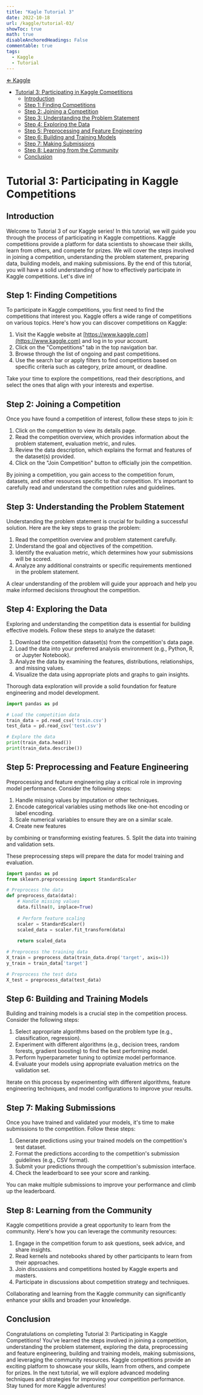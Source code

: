 ```yaml
---
title: "Kagle Tutorial 3"
date: 2022-10-18
url: /kaggle/tutorial-03/
showToc: true
math: true
disableAnchoredHeadings: False
commentable: true
tags:
  - Kaggle
  - Tutorial
---
```

[&lArr; Kaggle](/kaggle/)

- [Tutorial 3: Participating in Kaggle Competitions](#tutorial-3-participating-in-kaggle-competitions)
  - [Introduction](#introduction)
  - [Step 1: Finding Competitions](#step-1-finding-competitions)
  - [Step 2: Joining a Competition](#step-2-joining-a-competition)
  - [Step 3: Understanding the Problem Statement](#step-3-understanding-the-problem-statement)
  - [Step 4: Exploring the Data](#step-4-exploring-the-data)
  - [Step 5: Preprocessing and Feature Engineering](#step-5-preprocessing-and-feature-engineering)
  - [Step 6: Building and Training Models](#step-6-building-and-training-models)
  - [Step 7: Making Submissions](#step-7-making-submissions)
  - [Step 8: Learning from the Community](#step-8-learning-from-the-community)
  - [Conclusion](#conclusion)


# Tutorial 3: Participating in Kaggle Competitions

## Introduction
Welcome to Tutorial 3 of our Kaggle series! In this tutorial, we will guide you through the process of participating in Kaggle competitions. Kaggle competitions provide a platform for data scientists to showcase their skills, learn from others, and compete for prizes. We will cover the steps involved in joining a competition, understanding the problem statement, preparing data, building models, and making submissions. By the end of this tutorial, you will have a solid understanding of how to effectively participate in Kaggle competitions. Let's dive in!

## Step 1: Finding Competitions
To participate in Kaggle competitions, you first need to find the competitions that interest you. Kaggle offers a wide range of competitions on various topics. Here's how you can discover competitions on Kaggle:

1. Visit the Kaggle website at [https://www.kaggle.com](https://www.kaggle.com) and log in to your account.
2. Click on the "Competitions" tab in the top navigation bar.
3. Browse through the list of ongoing and past competitions.
4. Use the search bar or apply filters to find competitions based on specific criteria such as category, prize amount, or deadline.

Take your time to explore the competitions, read their descriptions, and select the ones that align with your interests and expertise.

## Step 2: Joining a Competition
Once you have found a competition of interest, follow these steps to join it:

1. Click on the competition to view its details page.
2. Read the competition overview, which provides information about the problem statement, evaluation metric, and rules.
3. Review the data description, which explains the format and features of the dataset(s) provided.
4. Click on the "Join Competition" button to officially join the competition.

By joining a competition, you gain access to the competition forum, datasets, and other resources specific to that competition. It's important to carefully read and understand the competition rules and guidelines.

## Step 3: Understanding the Problem Statement
Understanding the problem statement is crucial for building a successful solution. Here are the key steps to grasp the problem:

1. Read the competition overview and problem statement carefully.
2. Understand the goal and objectives of the competition.
3. Identify the evaluation metric, which determines how your submissions will be scored.
4. Analyze any additional constraints or specific requirements mentioned in the problem statement.

A clear understanding of the problem will guide your approach and help you make informed decisions throughout the competition.

## Step 4: Exploring the Data
Exploring and understanding the competition data is essential for building effective models. Follow these steps to analyze the dataset:

1. Download the competition dataset(s) from the competition's data page.
2. Load the data into your preferred analysis environment (e.g., Python, R, or Jupyter Notebook).
3. Analyze the data by examining the features, distributions, relationships, and missing values.
4. Visualize the data using appropriate plots and graphs to gain insights.

Thorough data exploration will provide a solid foundation for feature engineering and model development.

```python
import pandas as pd

# Load the competition data
train_data = pd.read_csv('train.csv')
test_data = pd.read_csv('test.csv')

# Explore the data
print(train_data.head())
print(train_data.describe())
```

## Step 5: Preprocessing and Feature Engineering
Preprocessing and feature engineering play a critical role in improving model performance. Consider the following steps:

1. Handle missing values by imputation or other techniques.
2. Encode categorical variables using methods like one-hot encoding or label encoding.
3. Scale numerical variables to ensure they are on a similar scale.
4. Create new features

 by combining or transforming existing features.
5. Split the data into training and validation sets.

These preprocessing steps will prepare the data for model training and evaluation.

```python
import pandas as pd
from sklearn.preprocessing import StandardScaler

# Preprocess the data
def preprocess_data(data):
    # Handle missing values
    data.fillna(0, inplace=True)
    
    # Perform feature scaling
    scaler = StandardScaler()
    scaled_data = scaler.fit_transform(data)
    
    return scaled_data

# Preprocess the training data
X_train = preprocess_data(train_data.drop('target', axis=1))
y_train = train_data['target']

# Preprocess the test data
X_test = preprocess_data(test_data)
```

## Step 6: Building and Training Models
Building and training models is a crucial step in the competition process. Consider the following steps:

1. Select appropriate algorithms based on the problem type (e.g., classification, regression).
2. Experiment with different algorithms (e.g., decision trees, random forests, gradient boosting) to find the best performing model.
3. Perform hyperparameter tuning to optimize model performance.
4. Evaluate your models using appropriate evaluation metrics on the validation set.

Iterate on this process by experimenting with different algorithms, feature engineering techniques, and model configurations to improve your results.

## Step 7: Making Submissions
Once you have trained and validated your models, it's time to make submissions to the competition. Follow these steps:

1. Generate predictions using your trained models on the competition's test dataset.
2. Format the predictions according to the competition's submission guidelines (e.g., CSV format).
3. Submit your predictions through the competition's submission interface.
4. Check the leaderboard to see your score and ranking.

You can make multiple submissions to improve your performance and climb up the leaderboard.

## Step 8: Learning from the Community
Kaggle competitions provide a great opportunity to learn from the community. Here's how you can leverage the community resources:

1. Engage in the competition forum to ask questions, seek advice, and share insights.
2. Read kernels and notebooks shared by other participants to learn from their approaches.
3. Join discussions and competitions hosted by Kaggle experts and masters.
4. Participate in discussions about competition strategy and techniques.

Collaborating and learning from the Kaggle community can significantly enhance your skills and broaden your knowledge.

## Conclusion
Congratulations on completing Tutorial 3: Participating in Kaggle Competitions! You've learned the steps involved in joining a competition, understanding the problem statement, exploring the data, preprocessing and feature engineering, building and training models, making submissions, and leveraging the community resources. Kaggle competitions provide an exciting platform to showcase your skills, learn from others, and compete for prizes. In the next tutorial, we will explore advanced modeling techniques and strategies for improving your competition performance. Stay tuned for more Kaggle adventures!